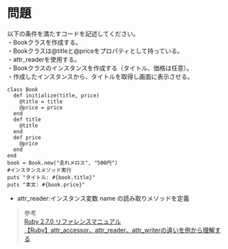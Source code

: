 # 問題  
以下の条件を満たすコードを記述してください。  
・Bookクラスを作成する。  
・Bookクラスは@titleと@priceをプロパティとして持っている。  
・attr_readerを使用する。  
・Bookクラスのインスタンスを作成する（タイトル、価格は任意）。  
・作成したインスタンスから、タイトルを取得し画面に表示させる。  

```
class Book
  def initialize(title, price)
    @title = title
    @price = price
  end
  def title
    @title
  end
  def price
    @price
  end
end
book = Book.new("走れメロス", "500円")
#インスタンスメソッド実行
puts "タイトル: #{book.title}"
puts "本文: #{book.price}"
```
*  attr_reader:インスタンス変数 name の読み取りメソッドを定義

> 参考  
[Ruby 2.7.0 リファレンスマニュアル](https://docs.ruby-lang.org/ja/latest/method/Module/i/attr_reader.html)  
[【Ruby】attr_accessor、attr_reader、attr_writerの違いを例から理解する](https://qiita.com/chimeiwang/items/7ad47237050d371d760c)  
